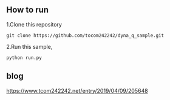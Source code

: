 ## How to run
1.Clone this repository

```
git clone https://github.com/tocom242242/dyna_q_sample.git
```

2.Run this sample, 

```
python run.py
```
## blog
https://www.tcom242242.net/entry/2019/04/09/205648
